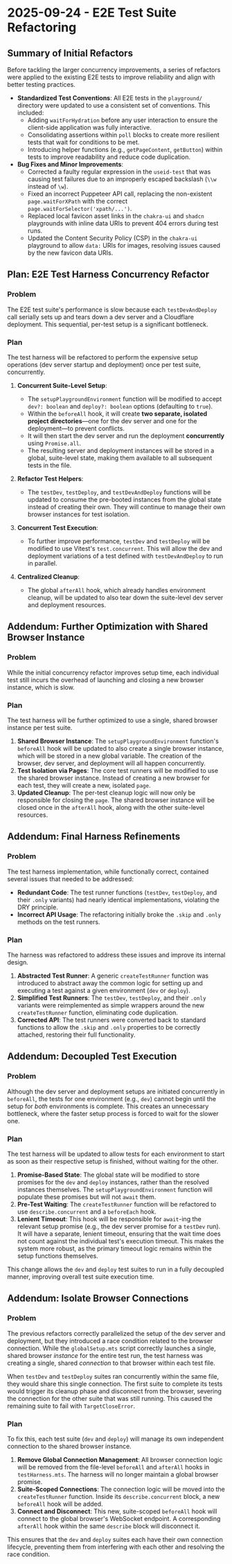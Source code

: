 # 2025-09-24 - E2E Test Suite Refactoring

## Summary of Initial Refactors

Before tackling the larger concurrency improvements, a series of refactors were applied to the existing E2E tests to improve reliability and align with better testing practices.

- **Standardized Test Conventions**: All E2E tests in the `playground/` directory were updated to use a consistent set of conventions. This included:
  - Adding `waitForHydration` before any user interaction to ensure the client-side application was fully interactive.
  - Consolidating assertions within `poll` blocks to create more resilient tests that wait for conditions to be met.
  - Introducing helper functions (e.g., `getPageContent`, `getButton`) within tests to improve readability and reduce code duplication.
- **Bug Fixes and Minor Improvements**:
  - Corrected a faulty regular expression in the `useid-test` that was causing test failures due to an improperly escaped backslash (`\\w` instead of `\w`).
  - Fixed an incorrect Puppeteer API call, replacing the non-existent `page.waitForXPath` with the correct `page.waitForSelector('xpath/...')`.
  - Replaced local favicon asset links in the `chakra-ui` and `shadcn` playgrounds with inline data URIs to prevent 404 errors during test runs.
  - Updated the Content Security Policy (CSP) in the `chakra-ui` playground to allow `data:` URIs for images, resolving issues caused by the new favicon data URIs.

## Plan: E2E Test Harness Concurrency Refactor

### Problem

The E2E test suite's performance is slow because each `testDevAndDeploy` call serially sets up and tears down a dev server and a Cloudflare deployment. This sequential, per-test setup is a significant bottleneck.

### Plan

The test harness will be refactored to perform the expensive setup operations (dev server startup and deployment) once per test suite, concurrently.

1.  **Concurrent Suite-Level Setup**:
    - The `setupPlaygroundEnvironment` function will be modified to accept `dev?: boolean` and `deploy?: boolean` options (defaulting to `true`).
    - Within the `beforeAll` hook, it will create **two separate, isolated project directories**—one for the dev server and one for the deployment—to prevent conflicts.
    - It will then start the dev server and run the deployment **concurrently** using `Promise.all`.
    - The resulting server and deployment instances will be stored in a global, suite-level state, making them available to all subsequent tests in the file.

2.  **Refactor Test Helpers**:
    - The `testDev`, `testDeploy`, and `testDevAndDeploy` functions will be updated to consume the pre-booted instances from the global state instead of creating their own. They will continue to manage their own browser instances for test isolation.

3.  **Concurrent Test Execution**:
    - To further improve performance, `testDev` and `testDeploy` will be modified to use Vitest's `test.concurrent`. This will allow the dev and deployment variations of a test defined with `testDevAndDeploy` to run in parallel.

4.  **Centralized Cleanup**:
    - The global `afterAll` hook, which already handles environment cleanup, will be updated to also tear down the suite-level dev server and deployment resources.

## Addendum: Further Optimization with Shared Browser Instance

### Problem

While the initial concurrency refactor improves setup time, each individual test still incurs the overhead of launching and closing a new browser instance, which is slow.

### Plan

The test harness will be further optimized to use a single, shared browser instance per test suite.

1.  **Shared Browser Instance**: The `setupPlaygroundEnvironment` function's `beforeAll` hook will be updated to also create a single browser instance, which will be stored in a new global variable. The creation of the browser, dev server, and deployment will all happen concurrently.
2.  **Test Isolation via Pages**: The core test runners will be modified to use the shared browser instance. Instead of creating a new browser for each test, they will create a new, isolated `page`.
3.  **Updated Cleanup**: The per-test cleanup logic will now only be responsible for closing the `page`. The shared browser instance will be closed once in the `afterAll` hook, along with the other suite-level resources.

## Addendum: Final Harness Refinements

### Problem

The test harness implementation, while functionally correct, contained several issues that needed to be addressed:

- **Redundant Code**: The test runner functions (`testDev`, `testDeploy`, and their `.only` variants) had nearly identical implementations, violating the DRY principle.
- **Incorrect API Usage**: The refactoring initially broke the `.skip` and `.only` methods on the test runners.

### Plan

The harness was refactored to address these issues and improve its internal design.

1.  **Abstracted Test Runner**: A generic `createTestRunner` function was introduced to abstract away the common logic for setting up and executing a test against a given environment (`dev` or `deploy`).
2.  **Simplified Test Runners**: The `testDev`, `testDeploy`, and their `.only` variants were reimplemented as simple wrappers around the new `createTestRunner` function, eliminating code duplication.
3.  **Corrected API**: The test runners were converted back to standard functions to allow the `.skip` and `.only` properties to be correctly attached, restoring their full functionality.

## Addendum: Decoupled Test Execution

### Problem

Although the dev server and deployment setups are initiated concurrently in `beforeAll`, the tests for one environment (e.g., `dev`) cannot begin until the setup for *both* environments is complete. This creates an unnecessary bottleneck, where the faster setup process is forced to wait for the slower one.

### Plan

The test harness will be updated to allow tests for each environment to start as soon as their respective setup is finished, without waiting for the other.

1.  **Promise-Based State**: The global state will be modified to store promises for the `dev` and `deploy` instances, rather than the resolved instances themselves. The `setupPlaygroundEnvironment` function will populate these promises but will not `await` them.
2.  **Pre-Test Waiting**: The `createTestRunner` function will be refactored to use `describe.concurrent` and a `beforeEach` hook.
3.  **Lenient Timeout**: This hook will be responsible for `await`-ing the relevant setup promise (e.g., the dev server promise for a `testDev` run). It will have a separate, lenient timeout, ensuring that the wait time does not count against the individual test's execution timeout. This makes the system more robust, as the primary timeout logic remains within the setup functions themselves.

This change allows the `dev` and `deploy` test suites to run in a fully decoupled manner, improving overall test suite execution time.

## Addendum: Isolate Browser Connections

### Problem

The previous refactors correctly parallelized the setup of the dev server and deployment, but they introduced a race condition related to the browser connection. While the `globalSetup.mts` script correctly launches a single, shared browser *instance* for the entire test run, the test harness was creating a single, shared *connection* to that browser within each test file.

When `testDev` and `testDeploy` suites ran concurrently within the same file, they would share this single connection. The first suite to complete its tests would trigger its cleanup phase and disconnect from the browser, severing the connection for the other suite that was still running. This caused the remaining suite to fail with `TargetCloseError`.

### Plan

To fix this, each test suite (`dev` and `deploy`) will manage its own independent connection to the shared browser instance.

1.  **Remove Global Connection Management**: All browser connection logic will be removed from the file-level `beforeAll` and `afterAll` hooks in `testHarness.mts`. The harness will no longer maintain a global browser promise.
2.  **Suite-Scoped Connections**: The connection logic will be moved into the `createTestRunner` function. Inside its `describe.concurrent` block, a new `beforeAll` hook will be added.
3.  **Connect and Disconnect**: This new, suite-scoped `beforeAll` hook will connect to the global browser's WebSocket endpoint. A corresponding `afterAll` hook within the same `describe` block will disconnect it.

This ensures that the `dev` and `deploy` suites each have their own connection lifecycle, preventing them from interfering with each other and resolving the race condition.
